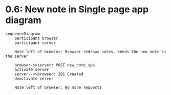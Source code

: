# 0.6: New note in Single page app diagram

```mermaid
sequenceDiagram
    participant browser
    participant server
    
    Note left of browser: Browser redraws notes, sends the new note to the server
    
    browser->>server: POST new_note_spa
    activate server
    server-->>browser: 201 Created
    deactivate server
        
    Note left of browser: No more requests 
```
